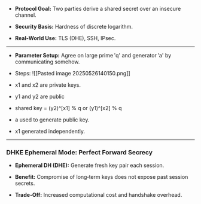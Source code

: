 - **Protocol Goal:** Two parties derive a shared secret over an insecure channel.
    
- **Security Basis:** Hardness of discrete logarithm.
    
- **Real‑World Use:** TLS (DHE), SSH, IPsec.
---
 
- **Parameter Setup:** Agree on large prime 'q' and generator 'a' by communicating somehow.
- Steps:
![[Pasted image 20250526140150.png]]

-  x1 and x2 are private keys.
- y1 and y2 are public
- shared key  = (y2)^[x1] % q or (y1)^[x2] % q
- a used to generate public key.
- x1 generated independently.

---

### DHKE Ephemeral Mode: Perfect Forward Secrecy

- **Ephemeral DH (DHE):** Generate fresh key pair each session.
    
- **Benefit:** Compromise of long‑term keys does not expose past session secrets.
    
- **Trade‑Off:** Increased computational cost and handshake overhead.